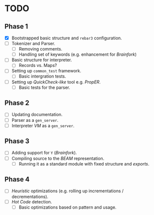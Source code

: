 # TODO

## Phase 1

- [x] Bootstrapped basic structure and `rebar3` configuration.
- [ ] Tokenizer and Parser.
  - [ ] Removing comments.
  - [ ] Handling set of keywords (e.g. enhancement for *Brainfork*)
- [ ] Basic structure for interpreter.
  - [ ] Records vs. Maps?
- [ ] Setting up `common_test` framework.
  - [ ] Basic intergration tests. 
- [ ] Setting up *QuickCheck-like* tool e.g. *PropER*.
  - [ ] Basic tests for the parser.
  
## Phase 2 

- [ ] Updating documentation.
- [ ] Parser as a `gen_server`.
- [ ] Interpreter *VM* as a `gen_server`.

## Phase 3

- [ ] Adding support for `Y` (*Brainfork*).
- [ ] Compiling source to the *BEAM* representation.
  - [ ] Running it as a standard module with fixed structure and *exports*.

## Phase 4

- [ ] *Heuristic* optimizations (e.g. rolling up incrementations / decrementations).
- [ ] *Hot Code* detection.
  - [ ] Basic optimizations based on pattern and usage.
